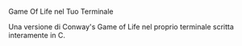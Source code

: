 Game Of Life nel Tuo Terminale

Una versione di Conway's Game of Life nel proprio terminale scritta interamente in C.

